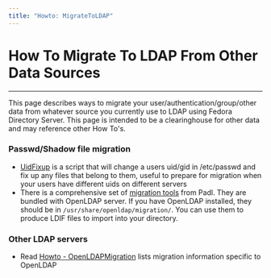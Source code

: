```yaml
---
title: "Howto: MigrateToLDAP"
---
```


# How To Migrate To LDAP From Other Data Sources
----------------------------------------------

This page describes ways to migrate your user/authentication/group/other data from whatever source you currently use to LDAP using Fedora Directory Server. This page is intended to be a clearinghouse for other data and may reference other How To's.

### Passwd/Shadow file migration

-   [UidFixup](howto-uidfixup.html) is a script that will change a users uid/gid in /etc/passwd and fix up any files that belong to them, useful to prepare for migration when your users have different uids on different servers
-   There is a comprehensive set of [migration tools](http://www.padl.com/OSS/MigrationTools.html) from Padl. They are bundled with OpenLDAP server. If you have OpenLDAP installed, they should be in `/usr/share/openldap/migration/`. You can use them to produce LDIF files to import into your directory.

### Other LDAP servers

-   Read [Howto - OpenLDAPMigration](howto-openldapmigration.html) lists migration information specific to OpenLDAP

